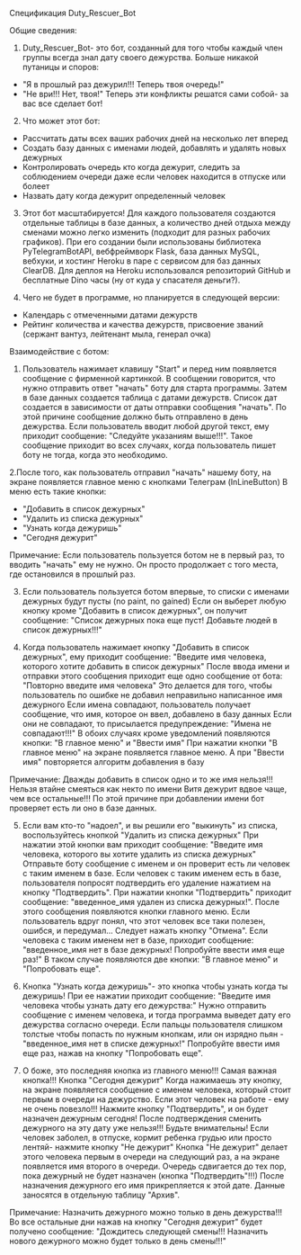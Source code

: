 Спецификация Duty_Rescuer_Bot
 
 
 Общие сведения:

1. Duty_Rescuer_Bot- это бот, созданный для того чтобы каждый член группы всегда знал дату своего дежурства. Больше никакой путаницы и споров:
- "Я в прошлый раз дежурил!!! Теперь твоя очередь!"
- "Не ври!!! Нет, твоя!"
Теперь эти конфликты решатся сами собой- за вас все сделает бот!

2. Что может этот бот:
- Рассчитать даты всех ваших рабочих дней на несколько лет вперед
- Создать базу данных с именами людей, добавлять и удалять новых дежурных
- Контролировать очередь кто когда дежурит, следить за соблюдением очереди даже если человек находится в отпуске или болеет 
- Назвать дату когда дежурит определенный человек
 
 3. Этот бот масштабируется! Для каждого пользователя создаются отдельные таблицы в базе данных,
 а количество дней отдыха между сменами можно легко изменить (подходит для разных рабочих графиков). 
 При его создании были использованы библиотека PyTelegramBotAPI, вебфреймворк Flask, база данных MySQL, вебхуки,
 и хостинг Heroku в паре с сервисом для баз данных ClearDB.
 Для деплоя на Heroku использовался репозиторий GitHub и бесплатные Dino часы (ну от куда у спасателя деньги?).
 
 4. Чего не будет в программе, но планируется в следующей версии:
 - Календарь с отмеченными датами дежурств
 - Рейтинг количества и качества дежурств, присвоение званий (сержант вантуз, лейтенант мыла, генерал очка)
 
 
Взаимодействие с ботом:

1. Пользователь нажимает клавишу "Start" и перед ним появляется сообщение с фирменной картинкой. 
В сообщении говорится, что нужно отправить ответ "начать" боту для старта программы.
Затем в базе данных создается таблица с датами дежурств.
Список дат создается в зависимости от даты отправки сообщения "начать". По этой причине сообщение должно быть отправлено в день дежурства.
Если пользователь вводит любой другой текст, ему приходит сообщение: "Следуйте указаниям выше!!!". 
Такое сообщение приходит во всех случаях, когда пользователь пишет боту не тогда, когда это необходимо.

2.После того, как пользователь отправил "начать" нашему боту, на экране появляется главное меню с кнопками Телеграм (InLineButton)
В меню есть такие кнопки: 
- "Добавить в список дежурных"
- "Удалить из списка дежурных"
- "Узнать когда дежуришь"
- "Сегодня дежурит"

Примечание: Если пользователь пользуется ботом не в первый раз, то вводить "начать" ему не нужно. 
Он просто продолжает с того места, где остановился в прошлый раз. 

3. Если пользователь пользуется ботом впервые, то списки с именами дежурных будут пусты (no paint, no gained)
Если он выберет любую кнопку кроме "Добавить в список дежурных", он получит сообщение:
"Список дежурных пока еще пуст! Добавьте людей в список дежурных!!!"

4. Когда пользователь нажимает кнопку "Добавить в список дежурных", ему приходит сообщение:
"Введите имя человека, которого хотите добавить в список дежурных"
После ввода имени и отправки этого сообщения приходит еще одно сообщение от бота:
"Повторно введите имя человека"
Это делается для того, чтобы пользователь по ошибке не добавил неправильно написанное имя дежурного
Если имена совпадают, пользователь получает сообщение, что имя, которое он ввел, добавлено в базу данных
Если они не совпадают, то присылается предупреждение: "Имена не совпадают!!!"
В обоих случаях кроме уведомлений появляются кнопки: "В главное меню" и "Ввести имя"
При нажатии кнопки "В главное меню" на экране появляется главное меню. А при "Ввести имя" повторяется алгоритм  добавления в базу

Примечание: Дважды добавить в список одно и то же имя нельзя!!! 
Нельзя втайне смеяться как некто по имени Витя дежурит вдвое чаще, чем все остальные!!! 
По этой причине при добавлении имени бот проверяет есть ли оно в базе данных.

5. Если вам кто-то "надоел", и вы решили его "выкинуть" из списка, воспользуйтесь кнопкой "Удалить из списка дежурных"
При нажатии этой кнопки вам приходит сообщение: "Введите имя человека, которого вы хотите удалить из списка дежурных"
Отправьте боту сообщение с именем и он проверит есть ли человек с таким именем в базе.
Если человек с таким именем есть в базе, пользователя попросят подтвердить его удаление нажатием на кнопку "Подтвердить".
При нажатии кнопки "Подтвердить" приходит сообщение: "введенное_имя удален из списка дежурных!".
После этого сообщения появляются кнопки главного меню.
Если пользователь вдруг понял, что этот человек все таки полезен, ошибся, и передумал... Следует нажать кнопку "Отмена".
Если человека с таким именем нет в базе, приходит сообщение: "введенное_имя нет в базе дежурных! Попробуйте ввести имя еще раз!"
В таком случае появляются две кнопки: "В главное меню" и "Попробовать еще".

6. Кнопка "Узнать когда дежуришь"- это кнопка чтобы узнать когда ты дежуришь!
При ее нажатии приходит сообщение: "Введите имя человека чтобы узнать дату его дежурства:"
Нужно отправить сообщение с именем человека, и тогда программа выведет дату его дежурства согласно очереди.
Если пальцы пользователя слишком толстые чтобы попасть по нужным кнопкам, или он изрядно пьян - "введенное_имя нет в списке дежурных!"
Попробуйте ввести имя еще раз, нажав на кнопку "Попробовать еще".

7. О боже, это последняя кнопка из главного меню!!! Самая важная кнопка!!! Кнопка "Сегодня дежурит"
Когда нажимаешь эту кнопку, на экране появляется сообщение с именем человека, который стоит первым в очереди на дежурство.
Если этот человек на работе - ему не очень повезло!!! Нажмите кнопку "Подтвердить", и он будет назначен дежурным сегодня!
После подтверждения сменить дежурного на эту дату уже нельзя!!! Будьте внимательны!
Если человек заболел, в отпуске, кормит ребенка грудью или просто лентяй- нажмите кнопку "Не дежурит"
Кнопка "Не дежурит" делает этого человека первым в очереди на следующий раз, а на экране появляется имя второго в очереди. 
Очередь сдвигается до тех пор, пока дежурный не будет назначен (кнопка "Подтвердить"!!!)
После назначения дежурного его имя прикрепляется к этой дате. Данные заносятся в отдельную таблицу "Архив".

Примечание: Назначить дежурного можно только в день дежурства!!!
Во все остальные дни нажав на кнопку "Сегодня дежурит" будет получено сообщение:
"Дождитесь следующей смены!!! Назначить нового дежурного можно будет только в день смены!!!"



 
